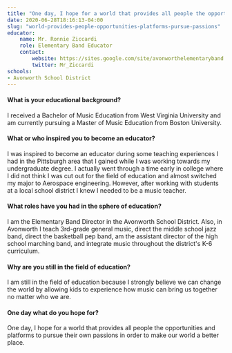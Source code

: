 ```yaml
---
title: "One day, I hope for a world that provides all people the opportunities and platforms to pursue their own passions"
date: 2020-06-28T18:16:13-04:00
slug: "world-provides-people-opportunities-platforms-pursue-passions"
educator:
    name: Mr. Ronnie Ziccardi
    role: Elementary Band Educator
    contact:
        website: https://sites.google.com/site/avonworthelementaryband
        twitter: Mr_Ziccardi
schools:
- Avonworth School District
---
```


#### What is your educational background?

I received a Bachelor of Music Education from West Virginia University and am currently pursuing a Master of Music Education from Boston University.

#### What or who inspired you to become an educator?

I was inspired to become an educator during some teaching experiences I had in the Pittsburgh area that I gained while I was working towards my undergraduate degree. I actually went through a time early in college where I did not think I was cut out for the field of education and almost switched my major to Aerospace engineering. However, after working with students at a local school district I knew I needed to be a music teacher.

#### What roles have you had in the sphere of education?

I am the Elementary Band Director in the Avonworth School District. Also, in Avonworth I teach 3rd-grade general music, direct the middle school jazz band, direct the basketball pep band, am the assistant director of the high school marching band, and integrate music throughout the district's K-6 curriculum.

#### Why are you still in the field of education?

I am still in the field of education because I strongly believe we can change the world by allowing kids to experience how music can bring us together no matter who we are.

#### One day what do you hope for?

One day, I hope for a world that provides all people the opportunities and platforms to pursue their own passions in order to make our world a better place.
